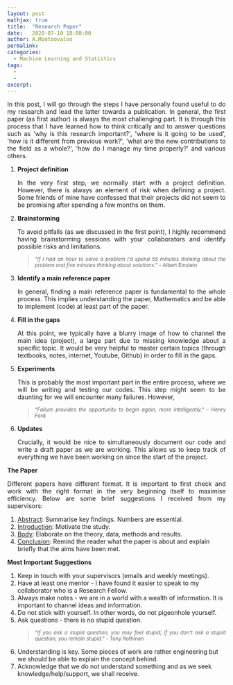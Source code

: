 ```yaml
---
layout: post
mathjax: true
title:  "Research Paper"
date:   2020-07-10 18:08:00
author: A.Mootoovaloo
permalink:
categories:
  - Machine Learning and Statistics
tags:
  - 
  -
excerpt:
---
```

<p align="justify">In this post, I will go through the steps I have personally found useful to do my research and lead the latter towards a publication. In general, the first paper (as first author) is always the most challenging part. It is through this process that I have learned how to think critically and to answer questions such as 'why is this research important?', 'where is it going to be used', 'how is it different from previous work?', 'what are the new contributions to the field as a whole?', 'how do I manage my time properly?' and various others.</p>

<ol>
	<li><b>Project definition</b></li>
	<p align="justify">In the very first step, we normally start with a project definition. However, there is always an element of risk when defining a project. Some friends of mine have confessed that their projects did not seem to be promising after spending a few months on them.</p>	
	<li><b>Brainstorming</b></li>
	<p align="justify">To avoid pitfalls (as we discussed in the first point), I highly recommend having brainstorming sessions with your collaborators and identify possible risks and limitations.</p>
	<blockquote>
	<p align="justify"><small><i>"If I had an hour to solve a problem I’d spend 55 minutes thinking about the problem and five minutes thinking about solutions."</i> - Albert Einstein</small></p>
	</blockquote>
	<li><b>Identify a main reference paper</b></li>
	<p align="justify">In general, finding a main reference paper is fundamental to the whole process. This implies understanding the paper, Mathematics and be able to implement (code) at least part of the paper.</p>
	<li><b>Fill in the gaps</b></li>
	<p align="justify">At this point, we typically have a blurry image of how to channel the main idea (project), a large part due to missing knowledge about a specific topic. It would be very helpful to master certain topics (through textbooks, notes, internet, Youtube, Github) in order to fill in the gaps.</p>
	<li><b>Experiments</b></li>
	<p align="justify">This is probably the most important part in the entire process, where we will be writing and testing our codes. This step might seem to be daunting for we will encounter many failures. However,</p>	
	<blockquote>
	<p align="justify"><small><i>"Failure provides the opportunity to begin again, more intelligently."</i> - Henry Ford</small></p>
	</blockquote>
	<li><b>Updates</b></li>
	<p align="justify">	Crucially, it would be nice to simultaneously document our code and write a draft paper as we are working. This allows us to keep track of everything we have been working on since the start of the project.</p>
</ol>

<b>The Paper</b>
<p align="justify">Different papers have different format. It is important to first check and work with the right format in the very beginning itself to maximise efficiency. Below are some brief suggestions I received from my supervisors:</p>
<ol>
	<li><u>Abstract</u>: Summarise key findings. Numbers are essential.</li>
	<li><u>Introduction</u>: Motivate the study.</li>
	<li><u>Body</u>: Elaborate on the theory, data, methods and results.</li>
	<li><u>Conclusion</u>: Remind the reader what the paper is about and explain briefly that the aims have been met.</li>
</ol>

<b>Most Important Suggestions</b>

<ol>
	<li>Keep in touch with your supervisors (emails and weekly meetings).</li>
	<li>Have at least one mentor - I have found it easier to speak to my collaborator who is a Research Fellow.</li>
	<li>Always make notes - we are in a world with a wealth of information. It is important to channel ideas and information.</li>
	<li>Do not stick with yourself. In other words, do not pigeonhole yourself.</li>
	<li>Ask questions - there is no stupid question.</li>
	<blockquote>
	<p align="justify"><small><i>"If you ask a stupid question, you may feel stupid; if you don't ask a stupid question, you remain stupid."</i> - Tony Rothman</small></p>
	</blockquote>
	<li>Understanding is key. Some pieces of work are rather engineering but we should be able to explain the concept behind.</li>
	<li>Acknowledge that we do not understand something and as we seek knowledge/help/support, we shall receive.</li>
</ol>